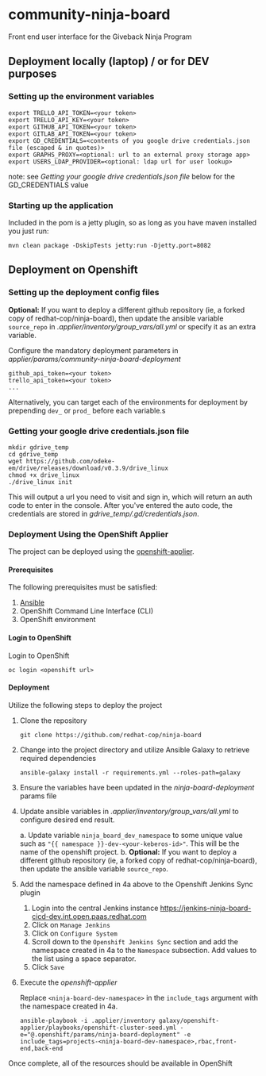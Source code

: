 # community-ninja-board

Front end user interface for the Giveback Ninja Program

## Deployment locally (laptop) / or for DEV purposes

### Setting up the environment variables
```
export TRELLO_API_TOKEN=<your token>
export TRELLO_API_KEY=<your token>
export GITHUB_API_TOKEN=<your token>
export GITLAB_API_TOKEN=<your token>
export GD_CREDENTIALS=<contents of you google drive credentials.json file (escaped & in quotes)>
export GRAPHS_PROXY=<optional: url to an external proxy storage app>
export USERS_LDAP_PROVIDER=<optional: ldap url for user lookup>

```
note: see *Getting your google drive credentials.json file* below for the GD_CREDENTIALS value


### Starting up the application

Included in the pom is a jetty plugin, so as long as you have maven installed you just run:

```
mvn clean package -DskipTests jetty:run -Djetty.port=8082
```


## Deployment on Openshift

### Setting up the deployment config files

**Optional:** If you want to deploy a different github repository (ie, a forked copy of redhat-cop/ninja-board), then update the ansible variable `source_repo` in *.applier/inventory/group_vars/all.yml* or specify it as an extra variable.

Configure the mandatory deployment parameters in *applier/params/community-ninja-board-deployment*
```
github_api_token=<your token>
trello_api_token=<your token>
...
```

Alternatively, you can target each of the environments for deployment by prepending `dev_` or `prod_` before each variable.s


### Getting your google drive credentials.json file
```
mkdir gdrive_temp
cd gdrive_temp
wget https://github.com/odeke-em/drive/releases/download/v0.3.9/drive_linux
chmod +x drive_linux
./drive_linux init

```
This will output a url you need to visit and sign in, which will return an auth code to enter in the console.
After you've entered the auto code, the credentials are stored in *gdrive_temp/.gd/credentials.json*.


### Deployment Using the OpenShift Applier

The project can be deployed using the [openshift-applier](https://github.com/redhat-cop/openshift-applier).

#### Prerequisites

The following prerequisites must be satisfied:

1. [Ansible](https://www.ansible.com/)
2. OpenShift Command Line Interface (CLI)
3. OpenShift environment

#### Login to OpenShift

Login to OpenShift

```
oc login <openshift url>
```

#### Deployment

Utilize the following steps to deploy the project

1. Clone the repository

    ```
    git clone https://github.com/redhat-cop/ninja-board
    ```

2. Change into the project directory and utilize Ansible Galaxy to retrieve required dependencies

    ```
    ansible-galaxy install -r requirements.yml --roles-path=galaxy
    ```

3. Ensure the variables have been updated in the _ninja-board-deployment_ params file

4. Update ansible variables in *.applier/inventory/group_vars/all.yml* to configure desired end result.

   a. Update variable `ninja_board_dev_namespace` to some unique value such as `"{{ namespace }}-dev-<your-keberos-id>"`. This will be the name of the openshift project.
   b. **Optional:** If you want to deploy a different github repository (ie, a forked copy of redhat-cop/ninja-board), then update the ansible variable `source_repo`.

5. Add the namespace defined in 4a above to the Openshift Jenkins Sync plugin

   1. Login into the central Jenkins instance https://jenkins-ninja-board-cicd-dev.int.open.paas.redhat.com
   2. Click on `Manage Jenkins`
   3. Click on `Configure System`
   4. Scroll down to the `Openshift Jenkins Sync` section and add the namespace created in 4a to the `Namespace` subsection. Add values to the list using a space separator.
   5. Click `Save`

6. Execute the _openshift-applier_

    Replace `<ninja-board-dev-namespace>` in the `include_tags` argument with the namespace created in 4a.

    ```
    ansible-playbook -i .applier/inventory galaxy/openshift-applier/playbooks/openshift-cluster-seed.yml -e="@.openshift/params/ninja-board-deployment" -e include_tags=projects-<ninja-board-dev-namespace>,rbac,front-end,back-end
    ```

Once complete, all of the resources should be available in OpenShift
